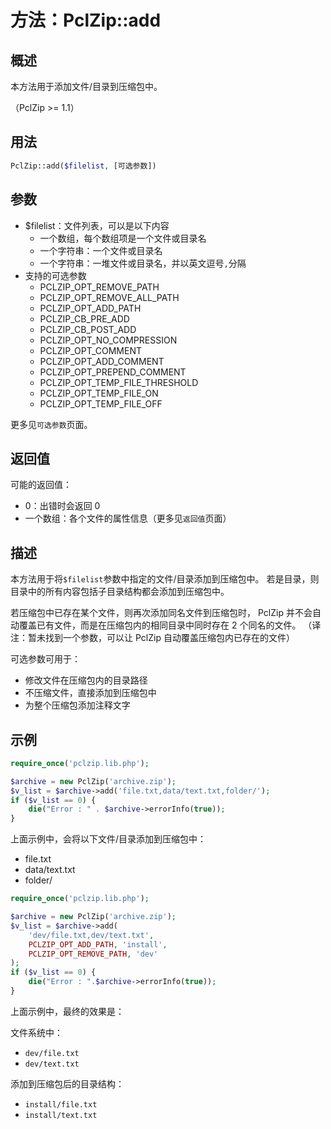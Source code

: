 
# 方法：PclZip::add

## 概述
本方法用于添加文件/目录到压缩包中。

（PclZip >= 1.1）


## 用法
```php
PclZip::add($filelist, [可选参数])
```



## 参数
- $filelist：文件列表，可以是以下内容
  - 一个数组，每个数组项是一个文件或目录名
  - 一个字符串：一个文件或目录名
  - 一个字符串：一堆文件或目录名，并以英文逗号`,`分隔
- 支持的可选参数
  - PCLZIP_OPT_REMOVE_PATH
  - PCLZIP_OPT_REMOVE_ALL_PATH
  - PCLZIP_OPT_ADD_PATH
  - PCLZIP_CB_PRE_ADD
  - PCLZIP_CB_POST_ADD
  - PCLZIP_OPT_NO_COMPRESSION
  - PCLZIP_OPT_COMMENT
  - PCLZIP_OPT_ADD_COMMENT
  - PCLZIP_OPT_PREPEND_COMMENT
  - PCLZIP_OPT_TEMP_FILE_THRESHOLD
  - PCLZIP_OPT_TEMP_FILE_ON
  - PCLZIP_OPT_TEMP_FILE_OFF

更多见`可选参数`页面。



## 返回值
可能的返回值：
- 0：出错时会返回 0 
- 一个数组：各个文件的属性信息（更多见`返回值`页面）



## 描述
本方法用于将`$filelist`参数中指定的文件/目录添加到压缩包中。
若是目录，则目录中的所有内容包括子目录结构都会添加到压缩包中。

若压缩包中已存在某个文件，则再次添加同名文件到压缩包时，
PclZip 并不会自动覆盖已有文件，而是在压缩包内的相同目录中同时存在 2 个同名的文件。
（译注：暂未找到一个参数，可以让 PclZip 自动覆盖压缩包内已存在的文件）

可选参数可用于：
- 修改文件在压缩包内的目录路径
- 不压缩文件，直接添加到压缩包中
- 为整个压缩包添加注释文字




## 示例
```php
require_once('pclzip.lib.php');

$archive = new PclZip('archive.zip');
$v_list = $archive->add('file.txt,data/text.txt,folder/');
if ($v_list == 0) {
    die("Error : " . $archive->errorInfo(true));
}
```

上面示例中，会将以下文件/目录添加到压缩包中：
- file.txt
- data/text.txt
- folder/


```php
require_once('pclzip.lib.php');

$archive = new PclZip('archive.zip');
$v_list = $archive->add(
    'dev/file.txt,dev/text.txt',
    PCLZIP_OPT_ADD_PATH, 'install',
    PCLZIP_OPT_REMOVE_PATH, 'dev'
);
if ($v_list == 0) {
    die("Error : ".$archive->errorInfo(true));
} 
```

上面示例中，最终的效果是：

文件系统中：
- `dev/file.txt`
- `dev/text.txt`

添加到压缩包后的目录结构：
- `install/file.txt`
- `install/text.txt`
